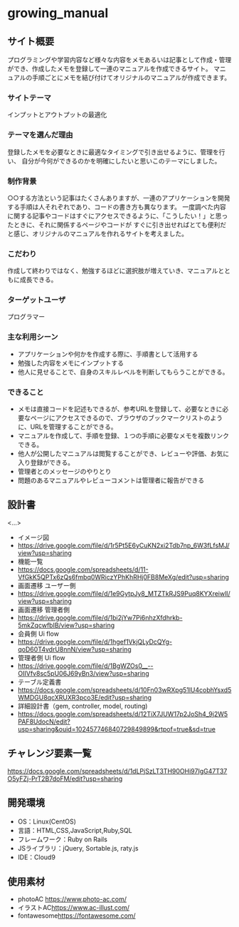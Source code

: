 
# growing_manual

## サイト概要
プログラミングや学習内容など様々な内容をメモあるいは記事として作成・管理ができ、作成したメモを登録して一連のマニュアルを作成できるサイト。
マニュアルの手順ごとにメモを結び付けてオリジナルのマニュアルが作成できます。

### サイトテーマ
インプットとアウトプットの最適化

### テーマを選んだ理由
登録したメモを必要なときに最適なタイミングで引き出せるように、管理を行い、
自分が今何ができるのかを明確にしたいと思いこのテーマにしました。

### 制作背景
○○する方法という記事はたくさんありますが、一連のアプリケーションを開発する手順は人それぞれであり、コードの書き方も異なります。
一度調べた内容に関する記事やコードはすぐにアクセスできるように、「こうしたい！」と思ったときに、それに関係するページやコードが
すぐに引き出せればとても便利だと感じ、オリジナルのマニュアルを作れるサイトを考えました。

### こだわり
作成して終わりではなく、勉強するほどに選択肢が増えていき、マニュアルとともに成長できる。

### ターゲットユーザ
プログラマー

### 主な利用シーン
- アプリケーションや何かを作成する際に、手順書として活用する
- 勉強した内容をメモにインプットする
- 他人に見せることで、自身のスキルレベルを判断してもらうことができる。

### できること
- メモは直接コードを記述もできるが、参考URLを登録して、必要なときに必要なページにアクセスできるので、ブラウザのブックマークリストのように、URLを管理することができる。
- マニュアルを作成して、手順を登録、１つの手順に必要なメモを複数リンクできる。
- 他人が公開したマニュアルは閲覧することができ、レビューや評価、お気に入り登録ができる。
- 管理者とのメッセージのやりとり
- 問題のあるマニュアルやレビューコメントは管理者に報告ができる

## 設計書
<...>
- イメージ図
- <https://drive.google.com/file/d/1r5Pt5E6yCuKN2xi2Tdb7np_6W3fLfsMJ/view?usp=sharing>
- 機能一覧
- <https://docs.google.com/spreadsheets/d/11-VfGkK5QPTx6zQs6fmbq0WRiczYPhKhRHj0FB8MeXg/edit?usp=sharing>
- 画面遷移 ユーザー側
- <https://drive.google.com/file/d/1e9GytpJy8_MTZTkRJS9Puq8KYXreiwlI/view?usp=sharing>
- 画面遷移 管理者側
- https://drive.google.com/file/d/1bi2jYw7Pi6nhzXfdhrkb-5mkZqcwfbIB/view?usp=sharing
- 会員側 Ui flow
- <https://drive.google.com/file/d/1hgef1VkjQLyDcQYg-qoD60T4vdrU8nnN/view?usp=sharing>
- 管理者側 Ui flow
- <https://drive.google.com/file/d/1BgWZOs0__--OIIVfv8sc5pU06J69yBn3/view?usp=sharing>
- テーブル定義書
- <https://docs.google.com/spreadsheets/d/10Fn03wRXpg51lU4cobhYsxd5WMDGU8qcXRUXR3pco3E/edit?usp=sharing>
- 詳細設計書（gem, controller, model, routing)
- <https://docs.google.com/spreadsheets/d/12TiX7JUW17p2JoSh4_9j2W5PAF8UdocN/edit?usp=sharing&ouid=102457746840729849899&rtpof=true&sd=true>

## チャレンジ要素一覧
<https://docs.google.com/spreadsheets/d/1dLPjSzLT3TH90OHi97IgG47T37O5yFZj-PrT2B7doFM/edit?usp=sharing>

## 開発環境
- OS：Linux(CentOS)
- 言語：HTML,CSS,JavaScript,Ruby,SQL
- フレームワーク：Ruby on Rails
- JSライブラリ：jQuery, Sortable.js, raty.js
- IDE：Cloud9

## 使用素材
- photoAC <https://www.photo-ac.com/>
- イラストAC<https://www.ac-illust.com/>
- fontawesome<https://fontawesome.com/>

